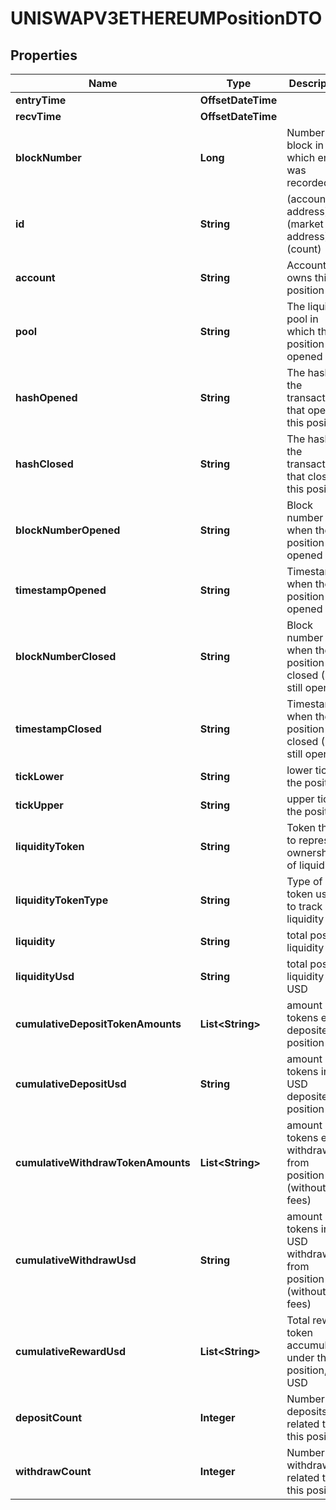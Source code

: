 

# UNISWAPV3ETHEREUMPositionDTO



## Properties

| Name | Type | Description | Notes |
|------------ | ------------- | ------------- | -------------|
|**entryTime** | **OffsetDateTime** |  |  [optional] |
|**recvTime** | **OffsetDateTime** |  |  [optional] |
|**blockNumber** | **Long** | Number of block in which entity was recorded. |  [optional] |
|**id** | **String** | (account address)-(market address)-(count) |  [optional] |
|**account** | **String** | Account that owns this position |  [optional] |
|**pool** | **String** | The liquidity pool in which this position was opened |  [optional] |
|**hashOpened** | **String** | The hash of the transaction that opened this position |  [optional] |
|**hashClosed** | **String** | The hash of the transaction that closed this position |  [optional] |
|**blockNumberOpened** | **String** | Block number of when the position was opened |  [optional] |
|**timestampOpened** | **String** | Timestamp when the position was opened |  [optional] |
|**blockNumberClosed** | **String** | Block number of when the position was closed (0 if still open) |  [optional] |
|**timestampClosed** | **String** | Timestamp when the position was closed (0 if still open) |  [optional] |
|**tickLower** | **String** | lower tick of the position |  [optional] |
|**tickUpper** | **String** | upper tick of the position |  [optional] |
|**liquidityToken** | **String** | Token that is to represent ownership of liquidity |  [optional] |
|**liquidityTokenType** | **String** | Type of token used to track liquidity |  [optional] |
|**liquidity** | **String** | total position liquidity |  [optional] |
|**liquidityUsd** | **String** | total position liquidity in USD |  [optional] |
|**cumulativeDepositTokenAmounts** | **List&lt;String&gt;** | amount of tokens ever deposited to position |  [optional] |
|**cumulativeDepositUsd** | **String** | amount of tokens in USD deposited to position |  [optional] |
|**cumulativeWithdrawTokenAmounts** | **List&lt;String&gt;** | amount of tokens ever withdrawn from position (without fees) |  [optional] |
|**cumulativeWithdrawUsd** | **String** | amount of tokens in USD withdrawn from position (without fees) |  [optional] |
|**cumulativeRewardUsd** | **List&lt;String&gt;** | Total reward token accumulated under this position, in USD |  [optional] |
|**depositCount** | **Integer** | Number of deposits related to this position |  [optional] |
|**withdrawCount** | **Integer** | Number of withdrawals related to this position |  [optional] |



